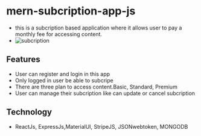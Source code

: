 # mern-subcription-app-js
- this is a subcription based application where it allows user to pay a monthly fee for accessing content.
- ![subcription](https://user-images.githubusercontent.com/24815591/160860396-3b77824a-861e-4c3a-86c5-c672344e889b.png)

## Features
- User can register and login in this app
- Only logged in user be able to subcripe 
- There are three plan to access content.Basic, Standard, Premium 
- User can manage their subcription like can update or cancel subcription

## Technology

- ReactJs, ExpressJs,MaterialUI, StripeJS, JSONwebtoken, MONGODB

